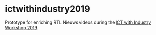 # ictwithindustry2019

Prototype for enriching RTL Nieuws videos during the [ICT with Industry Workshop 2019](https://ict-research.nl/ict-with-industry/ictwi2019/).
